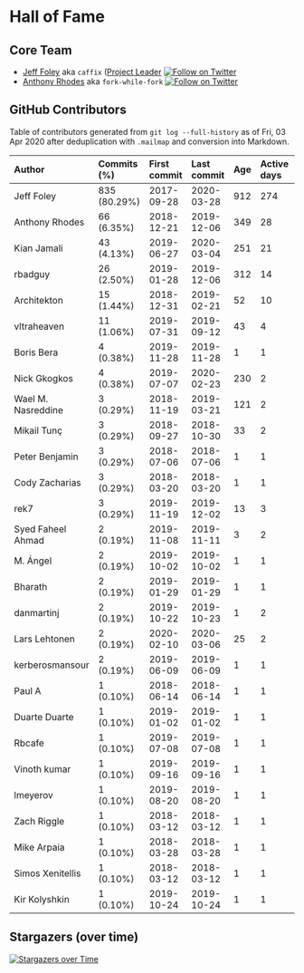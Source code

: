 # Hall of Fame

## Core Team

- [Jeff Foley](https://github.com/bkimminich) aka `caffix`
  ([Project Leader](https://www.owasp.org/index.php/User:Caffix)
  [![Follow on Twitter](https://img.shields.io/twitter/follow/jeff_foley.svg?logo=twitter)](https://twitter.com/jeff_foley)
- [Anthony Rhodes](https://github.com/fork-while-fork) aka `fork-while-fork`
  [![Follow on Twitter](https://img.shields.io/twitter/follow/fork_while_fork.svg?logo=twitter)](https://twitter.com/fork_while_fork)

## GitHub Contributors

Table of contributors generated from `git log --full-history` as of Fri, 03 Apr 2020 after deduplication with `.mailmap` and conversion into Markdown.

| Author             | Commits (%)  | First commit | Last commit | Age | Active days | # by commits |
|:-------------------|:-------------|:-------------|:------------|:----|:------------|:-------------|
| Jeff Foley         | 835 (80.29%) | 2017-09-28   | 2020-03-28  | 912 |  274        | 1            |
| Anthony Rhodes     | 66 (6.35%)   | 2018-12-21   | 2019-12-06  | 349 |  28         | 2            |
| Kian Jamali        | 43 (4.13%)   | 2019-06-27   | 2020-03-04  | 251 |  21         | 3            |
| rbadguy            | 26 (2.50%)   | 2019-01-28   | 2019-12-06  | 312 |  14         | 4            |
| Architekton        | 15 (1.44%)   | 2018-12-31   | 2019-02-21  | 52  |  10         | 5            |
| vltraheaven        | 11 (1.06%)   | 2019-07-31   | 2019-09-12  | 43  |  4          | 6            |
| Boris Bera         | 4 (0.38%)    | 2019-11-28   | 2019-11-28  | 1   |  1          | 7            |
| Nick Gkogkos       | 4 (0.38%)    | 2019-07-07   | 2020-02-23  | 230 |  2          | 8            |
| Wael M. Nasreddine | 3 (0.29%)    | 2018-11-19   | 2019-03-21  | 121 |  2          | 9            |
| Mikail Tunç        | 3 (0.29%)    | 2018-09-27   | 2018-10-30  | 33  |  2          | 10           |
| Peter Benjamin     | 3 (0.29%)    | 2018-07-06   | 2018-07-06  | 1   |  1          | 11           |
| Cody Zacharias     | 3 (0.29%)    | 2018-03-20   | 2018-03-20  | 1   |  1          | 12           |
| rek7               | 3 (0.29%)    | 2019-11-19   | 2019-12-02  | 13  |  3          | 13           |
| Syed Faheel Ahmad  | 2 (0.19%)    | 2019-11-08   | 2019-11-11  | 3   |  2          | 14           |
| M. Ángel           | 2 (0.19%)    | 2019-10-02   | 2019-10-02  | 1   |  1          | 15           |
| Bharath            | 2 (0.19%)    | 2019-01-29   | 2019-01-29  | 1   |  1          | 16           |
| danmartinj         | 2 (0.19%)    | 2019-10-22   | 2019-10-23  | 1   |  2          | 17           |
| Lars Lehtonen      | 2 (0.19%)    | 2020-02-10   | 2020-03-06  | 25  |  2          | 18           |
| kerberosmansour    | 2 (0.19%)    | 2019-06-09   | 2019-06-09  | 1   |  1          | 19           |
| Paul A             | 1 (0.10%)    | 2018-06-14   | 2018-06-14  | 1   |  1          | 20           |
| Duarte Duarte      | 1 (0.10%)    | 2019-01-02   | 2019-01-02  | 1   |  1          | 21           |
| Rbcafe             | 1 (0.10%)    | 2019-07-08   | 2019-07-08  | 1   |  1          | 22           |
| Vinoth kumar       | 1 (0.10%)    | 2019-09-16   | 2019-09-16  | 1   |  1          | 23           |
| lmeyerov           | 1 (0.10%)    | 2019-08-20   | 2019-08-20  | 1   |  1          | 24           |
| Zach Riggle        | 1 (0.10%)    | 2018-03-12   | 2018-03-12  | 1   |  1          | 25           |
| Mike Arpaia        | 1 (0.10%)    | 2018-03-28   | 2018-03-28  | 1   |  1          | 26           |
| Simos Xenitellis   | 1 (0.10%)    | 2018-03-12   | 2018-03-12  | 1   |  1          | 27           |
| Kir Kolyshkin      | 1 (0.10%)    | 2019-10-24   | 2019-10-24  | 1   |  1          | 28           |

## Stargazers (over time)

 [![Stargazers over Time](https://starcharts.herokuapp.com/OWASP/Amass.svg)](https://starcharts.herokuapp.com/OWASP/Amass)

